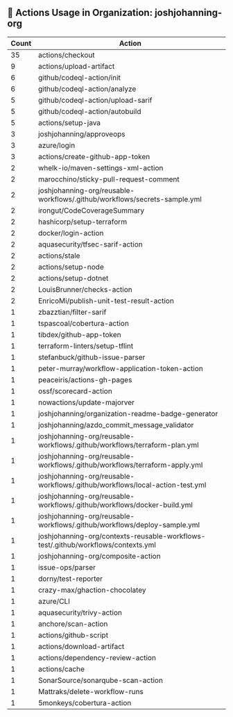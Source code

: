 ## 🚀 Actions Usage in Organization: joshjohanning-org

| Count | Action |
| --- | --- |
| 35 | actions/checkout |
| 9 | actions/upload-artifact |
| 6 | github/codeql-action/init |
| 6 | github/codeql-action/analyze |
| 5 | github/codeql-action/upload-sarif |
| 5 | github/codeql-action/autobuild |
| 5 | actions/setup-java |
| 3 | joshjohanning/approveops |
| 3 | azure/login |
| 3 | actions/create-github-app-token |
| 2 | whelk-io/maven-settings-xml-action |
| 2 | marocchino/sticky-pull-request-comment |
| 2 | joshjohanning-org/reusable-workflows/.github/workflows/secrets-sample.yml |
| 2 | irongut/CodeCoverageSummary |
| 2 | hashicorp/setup-terraform |
| 2 | docker/login-action |
| 2 | aquasecurity/tfsec-sarif-action |
| 2 | actions/stale |
| 2 | actions/setup-node |
| 2 | actions/setup-dotnet |
| 2 | LouisBrunner/checks-action |
| 2 | EnricoMi/publish-unit-test-result-action |
| 1 | zbazztian/filter-sarif |
| 1 | tspascoal/cobertura-action |
| 1 | tibdex/github-app-token |
| 1 | terraform-linters/setup-tflint |
| 1 | stefanbuck/github-issue-parser |
| 1 | peter-murray/workflow-application-token-action |
| 1 | peaceiris/actions-gh-pages |
| 1 | ossf/scorecard-action |
| 1 | nowactions/update-majorver |
| 1 | joshjohanning/organization-readme-badge-generator |
| 1 | joshjohanning/azdo_commit_message_validator |
| 1 | joshjohanning-org/reusable-workflows/.github/workflows/terraform-plan.yml |
| 1 | joshjohanning-org/reusable-workflows/.github/workflows/terraform-apply.yml |
| 1 | joshjohanning-org/reusable-workflows/.github/workflows/local-action-test.yml |
| 1 | joshjohanning-org/reusable-workflows/.github/workflows/docker-build.yml |
| 1 | joshjohanning-org/reusable-workflows/.github/workflows/deploy-sample.yml |
| 1 | joshjohanning-org/contexts-reusable-workflows-test/.github/workflows/contexts.yml |
| 1 | joshjohanning-org/composite-action |
| 1 | issue-ops/parser |
| 1 | dorny/test-reporter |
| 1 | crazy-max/ghaction-chocolatey |
| 1 | azure/CLI |
| 1 | aquasecurity/trivy-action |
| 1 | anchore/scan-action |
| 1 | actions/github-script |
| 1 | actions/download-artifact |
| 1 | actions/dependency-review-action |
| 1 | actions/cache |
| 1 | SonarSource/sonarqube-scan-action |
| 1 | Mattraks/delete-workflow-runs |
| 1 | 5monkeys/cobertura-action |
